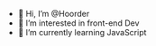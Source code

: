- 👋 Hi, I’m @Hoorder
- 👀 I’m interested in front-end Dev
- 🌱 I’m currently learning JavaScript

<!---
Hoorder/Hoorder is a ✨ special ✨ repository because its `README.md` (this file) appears on your GitHub profile.
You can click the Preview link to take a look at your changes.
--->
